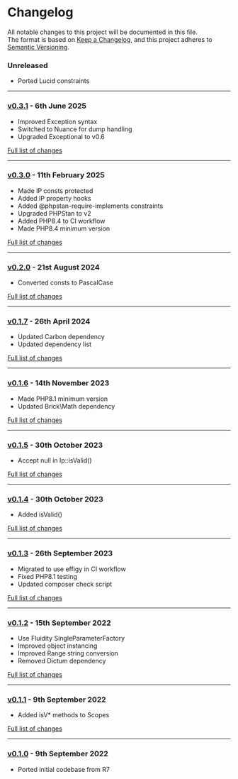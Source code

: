 # Changelog

All notable changes to this project will be documented in this file.<br>
The format is based on [Keep a Changelog](https://keepachangelog.com/en/1.0.0/),
and this project adheres to [Semantic Versioning](https://semver.org/spec/v2.0.0.html).

### Unreleased
- Ported Lucid constraints

---

### [v0.3.1](https://github.com/decodelabs/compass/commits/v0.3.1) - 6th June 2025

- Improved Exception syntax
- Switched to Nuance for dump handling
- Upgraded Exceptional to v0.6

[Full list of changes](https://github.com/decodelabs/compass/compare/v0.3.0...v0.3.1)

---

### [v0.3.0](https://github.com/decodelabs/compass/commits/v0.3.0) - 11th February 2025

- Made IP consts protected
- Added IP property hooks
- Added @phpstan-require-implements constraints
- Upgraded PHPStan to v2
- Added PHP8.4 to CI workflow
- Made PHP8.4 minimum version

[Full list of changes](https://github.com/decodelabs/compass/compare/v0.2.0...v0.3.0)

---

### [v0.2.0](https://github.com/decodelabs/compass/commits/v0.2.0) - 21st August 2024

- Converted consts to PascalCase

[Full list of changes](https://github.com/decodelabs/compass/compare/v0.1.7...v0.2.0)

---

### [v0.1.7](https://github.com/decodelabs/compass/commits/v0.1.7) - 26th April 2024

- Updated Carbon dependency
- Updated dependency list

[Full list of changes](https://github.com/decodelabs/compass/compare/v0.1.6...v0.1.7)

---

### [v0.1.6](https://github.com/decodelabs/compass/commits/v0.1.6) - 14th November 2023

- Made PHP8.1 minimum version
- Updated Brick\Math dependency

[Full list of changes](https://github.com/decodelabs/compass/compare/v0.1.5...v0.1.6)

---

### [v0.1.5](https://github.com/decodelabs/compass/commits/v0.1.5) - 30th October 2023

- Accept null in Ip::isValid()

[Full list of changes](https://github.com/decodelabs/compass/compare/v0.1.4...v0.1.5)

---

### [v0.1.4](https://github.com/decodelabs/compass/commits/v0.1.4) - 30th October 2023

- Added isValid()

[Full list of changes](https://github.com/decodelabs/compass/compare/v0.1.3...v0.1.4)

---

### [v0.1.3](https://github.com/decodelabs/compass/commits/v0.1.3) - 26th September 2023

- Migrated to use effigy in CI workflow
- Fixed PHP8.1 testing
- Updated composer check script

[Full list of changes](https://github.com/decodelabs/compass/compare/v0.1.2...v0.1.3)

---

### [v0.1.2](https://github.com/decodelabs/compass/commits/v0.1.2) - 15th September 2022

- Use Fluidity SingleParameterFactory
- Improved object instancing
- Improved Range string conversion
- Removed Dictum dependency

[Full list of changes](https://github.com/decodelabs/compass/compare/v0.1.1...v0.1.2)

---

### [v0.1.1](https://github.com/decodelabs/compass/commits/v0.1.1) - 9th September 2022

- Added isV* methods to Scopes

[Full list of changes](https://github.com/decodelabs/compass/compare/v0.1.0...v0.1.1)

---

### [v0.1.0](https://github.com/decodelabs/compass/commits/v0.1.0) - 9th September 2022

- Ported initial codebase from R7

